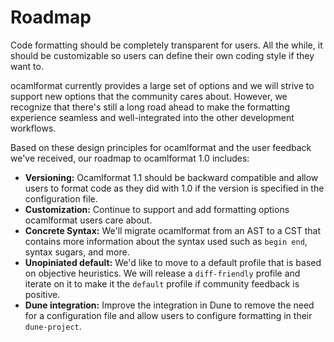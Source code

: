 # Roadmap

Code formatting should be completely transparent for users. All the while, it should be customizable so users can define their own coding style if they want to.

ocamlformat currently provides a large set of options and we will strive to support new options that the community cares about. However, we recognize that there's still a long road ahead to make the formatting experience seamless and well-integrated into the other development workflows.

Based on these design principles for ocamlformat and the user feedback we've received, our roadmap to ocamlformat 1.0 includes:

- **Versioning:** Ocamlformat 1.1 should be backward compatible and allow users to format code as they did with 1.0 if the version is specified in the configuration file.
- **Customization:** Continue to support and add formatting options ocamlformat users care about.
- **Concrete Syntax:** We'll migrate ocamlformat from an AST to a CST that contains more information about the syntax used such as `begin end`, syntax sugars, and more.
- **Unopiniated default:** We'd like to move to a default profile that is based on objective heuristics. We will release a `diff-friendly` profile and iterate on it to make it the `default` profile if community feedback is positive.
- **Dune integration:** Improve the integration in Dune to remove the need for a configuration file and allow users to configure formatting in their `dune-project`.
